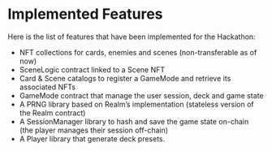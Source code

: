 # Implemented Features

Here is the list of features that have been implemented for the Hackathon:

- NFT collections for cards, enemies and scenes (non-transferable as of now)
- SceneLogic contract linked to a Scene NFT
- Card & Scene catalogs to register a GameMode and retrieve its associated NFTs
- GameMode contract that manage the user session, deck and game state
- A PRNG library based on Realm’s implementation (stateless version of the Realm contract)
- A SessionManager library to hash and save the game state on-chain (the player manages their session off-chain)
- A Player library that generate deck presets.
